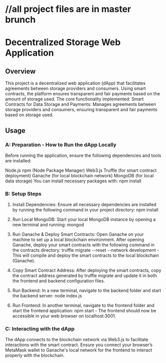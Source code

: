 # //all project files are in master brunch

# Decentralized Storage Web Application
## Overview
This project is a decentralized web application (dApp) that facilitates agreements between storage providers and consumers. Using smart contracts, the platform ensures transparent and fair payments based on the amount of storage used. The core functionality implemented: Smart Contracts for Data Storage and Payments: Manages agreements between storage providers and consumers, ensuring transparent and fair payments based on storage used.

## Usage
### A: Preparation - How to Run the dApp Locally
Before running the application, ensure the following dependencies and tools are installed:

Node.js
npm (Node Package Manager)
Web3.js
Truffle (for smart contract deployment)
Ganache (for local blockchain network)
MongoDB (for local data storage)
You can install necessary packages with: npm install

### B: Setup Steps
1. Install Dependencies:
Ensure all necessary dependencies are installed by running the following command in your project directory: npm install

2. Run Local MongoDB:
Start your local MongoDB instance by opening a new terminal and running: mongod

3. Run Ganache & Deploy Smart Contracts:
Open Ganache on your machine to set up a local blockchain environment. After opening Ganache, deploy your smart contracts with the following command in the contracts directory: truffle migrate --reset --network development - This will compile and deploy the smart contracts to the local blockchain (Ganache).

5. Copy Smart Contract Address: 
After deploying the smart contracts, copy the contract address generated by truffle migrate and update it in both the frontend and backend configuration files.

5. Run Backend: 
In a new terminal, navigate to the backend folder and start the backend server: node index.js

6. Run Frontend: 
In another terminal, navigate to the frontend folder and start the frontend application: npm start - The frontend should now be accessible in your web browser on localhost:3001.

### C: Interacting with the dApp
The dApp connects to the blockchain network via Web3.js to facilitate interactions with the smart contract.
Ensure you connect your browser’s MetaMask wallet to Ganache's local network for the frontend to interact properly with the blockchain.


